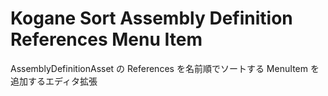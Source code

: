 # Kogane Sort Assembly Definition References Menu Item

AssemblyDefinitionAsset の References を名前順でソートする MenuItem を追加するエディタ拡張